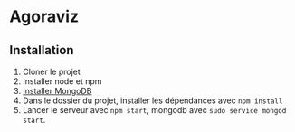 # Agoraviz

## Installation

1. Cloner le projet 
2. Installer node et npm
3. [Installer MongoDB](https://docs.mongodb.com/manual/administration/install-community/)
4. Dans le dossier du projet, installer les dépendances avec `npm install`
5. Lancer le serveur avec `npm start`, mongodb avec `sudo service mongod start`.

